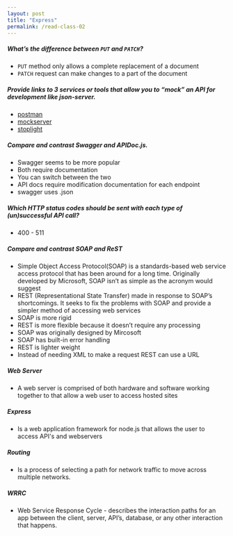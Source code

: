 ```yaml
---
layout: post
title: "Express"
permalink: /read-class-02
---
```


##### What’s the difference between `PUT` and `PATCH`?
  * `PUT` method only allows a complete replacement of a document
  * `PATCH` request can make changes to a part of the document 
 
##### Provide links to 3 services or tools that allow you to “mock” an API for development like json-server.
  * [postman](https://www.postman.com/)
  * [mockserver](https://www.mock-server.com/)
  * [stoplight](https://stoplight.io/mock-api-guide/basics/)
 
##### Compare and contrast Swagger and APIDoc.js.
  * Swagger seems to be more popular
  * Both require documentation
  * You can switch between the two
  * API docs require modification documentation for each endpoint
  * swagger uses .json
 
##### Which HTTP status codes should be sent with each type of (un)successful API call?
  * 400 - 511
 
##### Compare and contrast SOAP and ReST
  * Simple Object Access Protocol(SOAP) is a standards-based web service access protocol that has been around for a long time. Originally developed by Microsoft, SOAP isn’t as simple as the acronym would suggest
  * REST (Representational State Transfer) made in response to SOAP’s shortcomings. It seeks to fix the problems with SOAP and provide a simpler method of accessing web services
  * SOAP is more rigid
  * REST is more flexible because it doesn’t require any processing
  * SOAP was originally designed by Mircosoft
  * SOAP has built-in error handling
  * REST is lighter weight
  * Instead of needing XML to make a request REST can use a URL
 
##### Web Server
  * A web server is comprised of both hardware and software working together to that allow a web user to access hosted sites
 
##### Express
  * Is a web application framework for node.js that allows the user to access API's and webservers 
 
##### Routing
  * Is a process of selecting a path for network traffic to move across multiple networks.
 
##### WRRC
  * Web Service Response Cycle - describes the interaction paths for an app between the client, server, API’s, database, or any other interaction that happens.
 